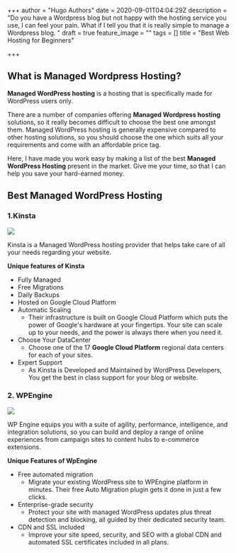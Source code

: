 +++
author = "Hugo Authors"
date = 2020-09-01T04:04:29Z
description = "Do you have a Wordpress blog but not happy with the hosting service you use, I can feel your pain. What if I tell you that it is really simple to manage a Wordpress blog. "
draft = true
feature_image = ""
tags = []
title = "Best Web Hosting for Beginners"

+++
## **What is Managed Wordpress Hosting?**

**Managed WordPress hosting** is a hosting that is specifically made for WordPress users only.

There are a number of companies offering **Managed Wordpress hosting** solutions, so it really becomes difficult to choose the best one amongst them. Managed WordPress hosting is generally expensive compared to other hosting solutions, so you should choose the one which suits all your requirements and come with an affordable price tag.

Here, I have made you work easy by making a list of the best **Managed WordPress Hosting** present in the market. Give me your time, so that I can help you save your hard-earned money.

## **Best Managed WordPress Hosting**

### 1.Kinsta

![](/images/zwlxza8p_400x400.jpg)

Kinsta is a Managed WordPress hosting provider that helps take care of all your needs regarding your website.

**Unique features of Kinsta**

* Fully Managed
* Free Migrations
* Daily Backups
* Hosted on Google Cloud Platform
* Automatic Scaling
  * Their infrastructure is built on Google Cloud Platform which puts the power of Google's hardware at your fingertips. Your site can scale up to your needs, and the power is always there when you need it.
* Choose Your DataCenter
  * Choose one of the 17 **Google Cloud Platform** regional data centers for each of your sites.
* Expert Support
  * As Kinsta is Developed and Maintained by WordPress Developers, You get the best in class support for your blog or website.

### **2. WPEngine**

![](/images/1_12c2upzxc45ipacssbgyta.png)

WP Engine equips you with a suite of agility, performance, intelligence, and integration solutions, so you can build and deploy a range of online experiences from campaign sites to content hubs to e-commerce extensions.

**Unique Features of WpEngine**

* Free automated migration
  * Migrate your existing WordPress site to WPEngine platform in minutes. Their free Auto Migration plugin gets it done in just a few clicks.
* Enterprise-grade security
  * Protect your site with managed WordPress updates plus threat detection and blocking, all guided by their dedicated security team.
* CDN and SSL included
  * Improve your site speed, security, and SEO with a global CDN and automated SSL certificates included in all plans.